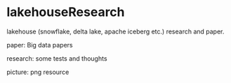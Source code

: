 # lakehouseResearch
lakehouse (snowflake, delta lake, apache iceberg etc.) research and paper.

paper: Big data papers

research: some tests and thoughts

picture: png resource


